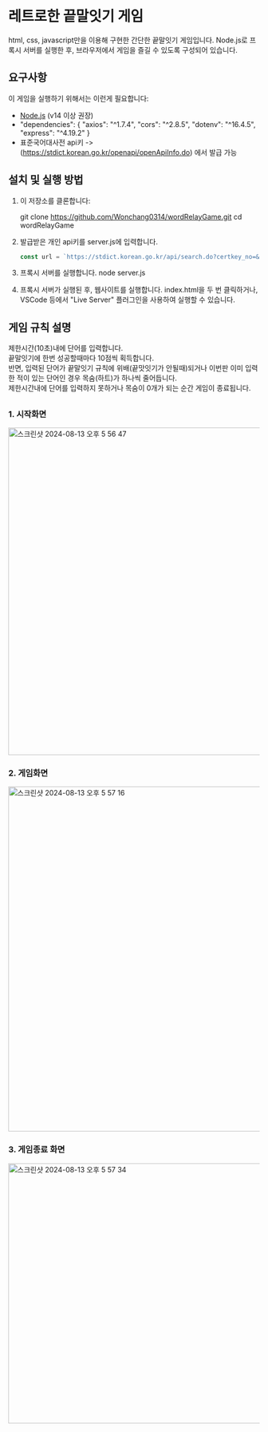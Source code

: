 # 레트로한 끝말잇기 게임

html, css, javascript만을 이용해 구현한 간단한 끝말잇기 게임입니다.
Node.js로 프록시 서버를 실행한 후, 브라우저에서 게임을 즐길 수 있도록 구성되어 있습니다.

## 요구사항

이 게임을 실행하기 위해서는 이런게 필요합니다:
- [Node.js](https://nodejs.org/) (v14 이상 권장)
- "dependencies": {
    "axios": "^1.7.4",
    "cors": "^2.8.5",
    "dotenv": "^16.4.5",
    "express": "^4.19.2"
  }
- 표준국어대사전 api키 -> (https://stdict.korean.go.kr/openapi/openApiInfo.do) 에서 발급 가능

## 설치 및 실행 방법

1. 이 저장소를 클론합니다:

   git clone https://github.com/Wonchang0314/wordRelayGame.git
   cd wordRelayGame

2. 발급받은 개인 api키를 server.js에 입력합니다.
   ```js
   const url = `https://stdict.korean.go.kr/api/search.do?certkey_no=&key=${apiKey}&type_search=search&req_type=json&q=${word}`;
   ```
   
3. 프록시 서버를 실행합니다.
   node server.js

4. 프록시 서버가 실행된 후, 웹사이트를 실행합니다.
   index.html을 두 번 클릭하거나, VSCode 등에서 "Live Server" 플러그인을 사용하여 실행할 수 있습니다.

##

## 게임 규칙 설명
제한시간(10초)내에 단어를 입력합니다. </br>
끝말잇기에 한번 성공할때마다 10점씩 획득합니다.  </br>
반면, 입력된 단어가 끝말잇기 규칙에 위배(끝맛잇기가 안될때)되거나 이번판 이미 입력한 적이 있는 단어인 경우 목숨(하트)가 하나씩 줄어듭니다.  </br>
제한시간내에 단어를 입력하지 못하거나 목숨이 0개가 되는 순간 게임이 종료됩니다.

##

### 1. 시작화면
<img width="656" alt="스크린샷 2024-08-13 오후 5 56 47" src="https://github.com/user-attachments/assets/2f2f018d-34fd-4e09-b2bb-fca4e60b0326">

### 2. 게임화면
<img width="691" alt="스크린샷 2024-08-13 오후 5 57 16" src="https://github.com/user-attachments/assets/b3fdff56-8939-451c-90da-70ca4198edeb">

### 3. 게임종료 화면
<img width="521" alt="스크린샷 2024-08-13 오후 5 57 34" src="https://github.com/user-attachments/assets/5a231cf4-4d16-46e9-81bb-dd04edfce945">
